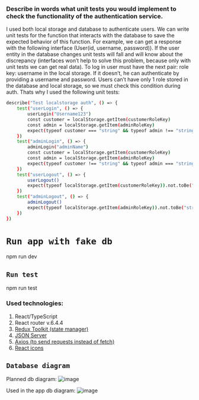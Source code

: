 ### Describe in words what unit tests you would implement to check the functionality of the authentication service.
I used both local storage and database to authenticate users. We can write unit tests for the function that interacts with the database to save the expected behavior of this function. For example, we can get a response with the following interface (User(id, username, password)). If the user entity in the database changes unit tests will fall and will know about the discrepancy (interfaces won’t help to solve this problem, because only with unit tests we can get real data). To log in user must have the next pair: role key: username in the local storage. If it doesn’t, he can authenticate by providing a username and password. Users can’t have only 1 role stored in the database and local storage, so we must check this condition during auth. Thats why I used the following unit tests:
```bash
describe("Test localstorage auth", () => {
    test("userLogin", () => {
        userLogin("Username123")
        const customer = localStorage.getItem(customerRoleKey)
        const admin = localStorage.getItem(adminRoleKey)
        expect(typeof customer === "string" && typeof admin !== "string").toBeTruthy()
    })
    test("adminLogin", () => {
        adminLogin("adminName")
        const customer = localStorage.getItem(customerRoleKey)
        const admin = localStorage.getItem(adminRoleKey)
        expect(typeof customer !== "string" && typeof admin === "string").toBeTruthy()
    })
    test("userLogout", () => {
        userLogout()
        expect(typeof localStorage.getItem(customerRoleKey)).not.toBe("string")
    })
    test("adminLogout", () => {
        adminLogout()
        expect(typeof localStorage.getItem(adminRoleKey)).not.toBe("string")
    })
})
```

# `Run app with fake db`
npm run dev

## `Run test`
npm run test

<h3 id="frontend">Used technologies:</h3>
 <ol>
        <li>React/TypeScript</li>
        <li>React router v.6.4.4</li>
        <li>
            <a href='https://redux-toolkit.js.org/'>Redux Toolkit (state manager)</a>
        </li>        <li>
            <a href="https://www.npmjs.com/package/json-server#add-custom-routes">
                JSON Server
            </a>
        </li>
        <li>
            <a href="https://www.npmjs.com/package/axios">
                Axios (to send requests instead of fetch)
            </a>
        </li>
        <li>
            <a href="https://react-icons.github.io/react-icons/icons?name=io5">
                React icons
            </a>
        </li>
    </ol>

## `Database diagram`
Planned db diagram:
![image](https://user-images.githubusercontent.com/102662863/219826857-f0227544-f840-4fbc-a774-c392ba972b58.png)

Used in the app db diagram:
![image](https://user-images.githubusercontent.com/102662863/220233069-30368409-f2b4-44fc-85da-328a862427be.png)
